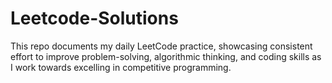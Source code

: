 # Leetcode-Solutions
This repo documents my daily LeetCode practice, showcasing consistent effort to improve problem-solving, algorithmic thinking, and coding skills as I work towards excelling in competitive programming.
